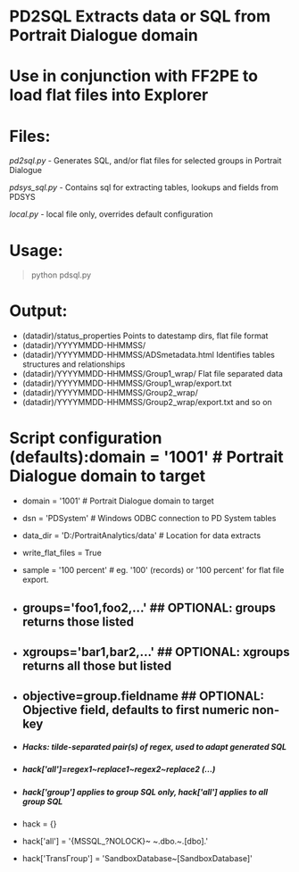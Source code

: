 # PD2SQL Extracts data or SQL from Portrait Dialogue domain
# Use in conjunction with FF2PE to load flat files into Explorer

# Files:
*pd2sql.py* - Generates SQL, and/or flat files for selected groups in Portrait Dialogue

*pdsys_sql.py*  - Contains sql for extracting tables, lookups and fields from PDSYS

*local.py*   - local file only, overrides default configuration

# Usage:

> python pdsql.py 

# Output:

- (datadir)/status_properties                    Points to datestamp dirs, flat file format
- (datadir)/YYYYMMDD-HHMMSS/                     
- (datadir)/YYYYMMDD-HHMMSS/ADSmetadata.html     Identifies tables structures and relationships
- (datadir)/YYYYMMDD-HHMMSS/Group1_wrap/         Flat file separated data
- (datadir)/YYYYMMDD-HHMMSS/Group1_wrap/export.txt
- (datadir)/YYYYMMDD-HHMMSS/Group2_wrap/
- (datadir)/YYYYMMDD-HHMMSS/Group2_wrap/export.txt
and so on


# Script configuration (defaults):domain = '1001'   # Portrait Dialogue domain to target

- domain = '1001'   # Portrait Dialogue domain to target
- dsn = 'PDSystem'  # Windows ODBC connection to PD System tables
- data_dir = 'D:/PortraitAnalytics/data' # Location for data extracts

- write_flat_files = True
- sample = '100 percent' # eg. '100' (records) or '100 percent' for flat file export.

- ## groups='foo1,foo2,...'  ## OPTIONAL: groups returns those listed
- ## xgroups='bar1,bar2,...'  ## OPTIONAL: xgroups returns all those but listed
- ## objective=group.fieldname ## OPTIONAL: Objective field, defaults to first numeric non-key

- ##### Hacks:  tilde-separated pair(s) of regex, used to adapt generated SQL
- ##### hack['all']=regex1~replace1~regex2~replace2 (...)
- ##### hack['group'] applies to group SQL only, hack['all'] applies to all group SQL
- hack = {}
- hack['all'] = '{MSSQL_?NOLOCK}~ ~\.dbo\.~.[dbo].'
- hack['TransГroup'] = 'SandboxDatabase~[SandboxDatabase]'
